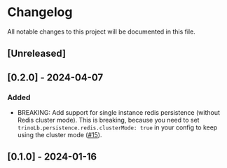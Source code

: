 # Changelog

All notable changes to this project will be documented in this file.

## [Unreleased]

## [0.2.0] - 2024-04-07

### Added

- BREAKING: Add support for single instance redis persistence (without Redis cluster mode).
  This is breaking, because you need to set `trinoLb.persistence.redis.clusterMode: true` in your config to keep using the cluster mode ([#15]).

[#15]: https://github.com/stackabletech/trino-lb/pull/15

## [0.1.0] - 2024-01-16
